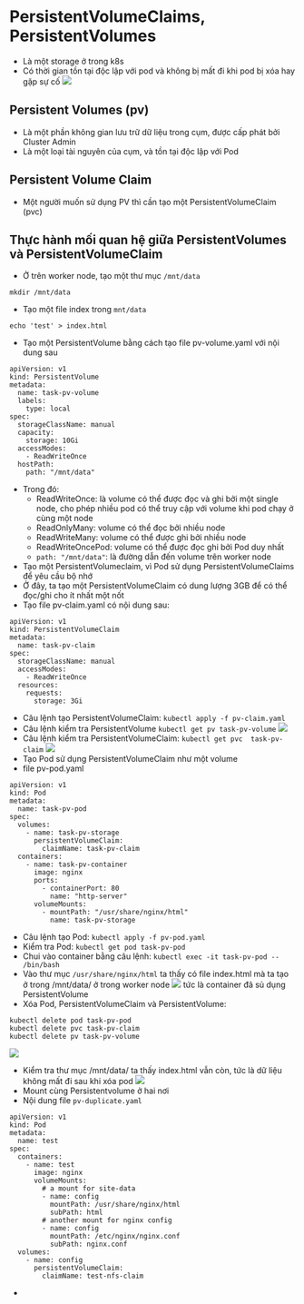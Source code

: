 # PersistentVolumeClaims, PersistentVolumes
- Là một storage ở trong k8s
- Có thời gian tồn tại độc lập với pod và không bị mất đi khi pod bị xóa hay gặp sự cố
![](https://imgur.com/9loGyrb0.png)
## Persistent Volumes (pv)
- Là một phần không gian lưu trữ dữ liệu trong cụm, được cấp phát bởi Cluster Admin
- Là một loại tài nguyên của cụm, và tồn tại độc lập với Pod
## Persistent Volume Claim
- Một người muốn sử dụng PV thì cần tạo một PersistentVolumeClaim (pvc)
## Thực hành mối quan hệ giữa PersistentVolumes và PersistentVolumeClaim
- Ở trên worker node, tạo một thư mục `/mnt/data`
```
mkdir /mnt/data
```
- Tạo một file index trong `mnt/data`
```
echo 'test' > index.html
```
- Tạo một PersistentVolume bằng cách tạo file pv-volume.yaml với nội dung sau
```
apiVersion: v1
kind: PersistentVolume
metadata:
  name: task-pv-volume
  labels:
    type: local
spec:
  storageClassName: manual
  capacity:
    storage: 10Gi
  accessModes:
    - ReadWriteOnce
  hostPath:
    path: "/mnt/data"
```
- Trong đó:
  - ReadWriteOnce: là volume có thể được đọc và ghi bởi một single node, cho phép nhiều pod có thể truy cập với volume khi pod chạy ở cùng một node
  - ReadOnlyMany: volume có thể đọc bởi nhiều node
  - ReadWriteMany: volume có thể được ghi bởi nhiều node
  - ReadWriteOncePod: volume có thể được đọc ghi bởi Pod duy nhất
  - `path: "/mnt/data"`: là đường dẫn đến volume trên worker node
- Tạo một PersistentVolumeclaim, vì Pod sử dụng PersistentVolumeClaims để yêu cầu bộ nhớ 
- Ở đây, ta tạo một PersistentVolumeClaim có dung lượng 3GB để có thể đọc/ghi cho ít nhất một nốt
- Tạo file pv-claim.yaml có nội dung sau:
```
apiVersion: v1
kind: PersistentVolumeClaim
metadata:
  name: task-pv-claim
spec:
  storageClassName: manual
  accessModes:
    - ReadWriteOnce
  resources:
    requests:
      storage: 3Gi
```
- Câu lệnh tạo PersistentVolumeClaim: `kubectl apply -f pv-claim.yaml`
- Câu lệnh kiểm tra PersistentVolume `kubectl get pv task-pv-volume`
![](https://imgur.com/1aVBQdS.png)
- Câu lệnh kiểm tra PersistentVolumeClaim: `kubectl get pvc  task-pv-claim`
![](https://imgur.com/2o8oe4o.png)
- Tạo Pod sử dụng PersistentVolumeClaim như một volume
- file pv-pod.yaml
```
apiVersion: v1
kind: Pod
metadata:
  name: task-pv-pod
spec:
  volumes:
    - name: task-pv-storage
      persistentVolumeClaim:
        claimName: task-pv-claim
  containers:
    - name: task-pv-container
      image: nginx
      ports:
        - containerPort: 80
          name: "http-server"
      volumeMounts:
        - mountPath: "/usr/share/nginx/html"
          name: task-pv-storage
```
- Câu lệnh tạo Pod: `kubectl apply -f pv-pod.yaml`
- Kiểm tra Pod: `kubectl get pod task-pv-pod`
- Chui vào container bằng câu lệnh: `kubectl exec -it task-pv-pod -- /bin/bash`
- Vào thư mục `/usr/share/nginx/html` ta thấy có file index.html mà ta tạo ở trong /mnt/data/ ở trong worker node
![](https://imgur.com/1FNEOsv.png) tức là container đã sủ dụng PersistentVolume
- Xóa Pod, PersistentVolumeClaim và PersistentVolume:
```
kubectl delete pod task-pv-pod
kubectl delete pvc task-pv-claim
kubectl delete pv task-pv-volume
```
![](https://imgur.com/6LTRo6v.png)
- Kiểm tra thư mục /mnt/data/ ta thấy index.html vẫn còn, tức là dữ liệu không mất đi sau khi xóa pod
![](https://imgur.com/xwvgEl2.png)
- Mount cùng Persistentvolume ở hai nơi
- Nội dung file `pv-duplicate.yaml` 
```
apiVersion: v1
kind: Pod
metadata:
  name: test
spec:
  containers:
    - name: test
      image: nginx
      volumeMounts:
        # a mount for site-data
        - name: config
          mountPath: /usr/share/nginx/html
          subPath: html
        # another mount for nginx config
        - name: config
          mountPath: /etc/nginx/nginx.conf
          subPath: nginx.conf
  volumes:
    - name: config
      persistentVolumeClaim:
        claimName: test-nfs-claim
```
- 
